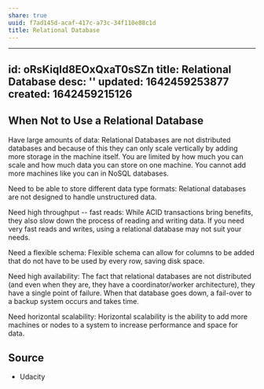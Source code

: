 ```yaml
---
share: true
uuid: f7ad145d-acaf-417c-a73c-34f110e88c1d
title: Relational Database
---
```

---
id: oRsKiqId8EOxQxaT0sSZn
title: Relational Database
desc: ''
updated: 1642459253877
created: 1642459215126
---

## When Not to Use a Relational Database

Have large amounts of data: Relational Databases are not distributed databases and because of this they can only scale vertically by adding more storage in the machine itself. You are limited by how much you can scale and how much data you can store on one machine. You cannot add more machines like you can in NoSQL databases.

Need to be able to store different data type formats: Relational databases are not designed to handle unstructured data.

Need high throughput -- fast reads: While ACID transactions bring benefits, they also slow down the process of reading and writing data. If you need very fast reads and writes, using a relational database may not suit your needs.

Need a flexible schema: Flexible schema can allow for columns to be added that do not have to be used by every row, saving disk space.

Need high availability: The fact that relational databases are not distributed (and even when they are, they have a coordinator/worker architecture), they have a single point of failure. When that database goes down, a fail-over to a backup system occurs and takes time.

Need horizontal scalability: Horizontal scalability is the ability to add more machines or nodes to a system to increase performance and space for data.

## Source

* Udacity
